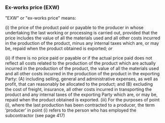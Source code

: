 ### Ex-works price (EXW)
"EXW" or "ex-works price" means:

(i) the price of the product paid or payable to the producer in whose undertaking the last working or processing is carried out, provided that the price includes the value of all the materials used and all other costs incurred in the production of the product, minus any internal taxes which are, or may be, repaid when the product obtained is exported; _or_

(ii) if there is no price paid or payable or if the actual price paid does not reflect all costs related to the production of the product which are actually incurred in the production of the product, the value of all the materials used and all other costs incurred in the production of the product in the exporting Party: (A) including selling, general and administrative expenses, as well as profit, that can reasonably be allocated to the product; and (B) excluding the cost of freight, insurance, all other costs incurred in transporting the product and any internal taxes of the exporting Party which are, or may be, repaid when the product obtained is exported. (iii) For the purposes of point (i), where the last production has been contracted to a producer, the term ‘producer’ in point (i) refers to the person who has employed the subcontractor (see page 417)